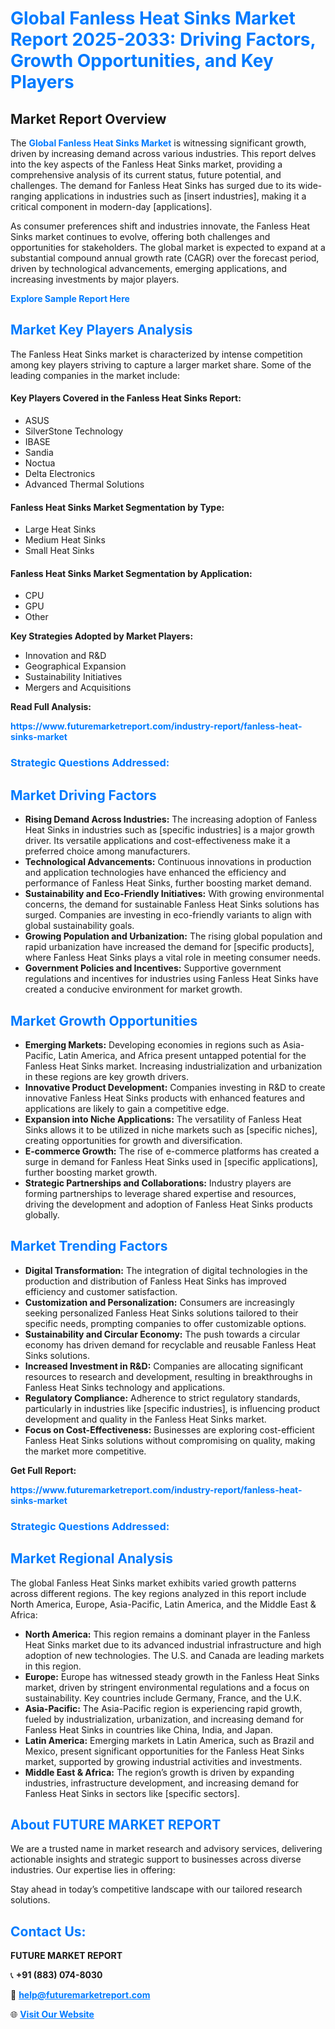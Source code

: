 <h1 style="color: #007BFF;">Global Fanless Heat Sinks Market Report 2025-2033: Driving Factors, Growth Opportunities, and Key Players</h1>

<section id="overview">
<h2>Market Report Overview</h2>
<p>The <a href="https://www.futuremarketreport.com/industry-report/fanless-heat-sinks-market" style="color: #007BFF; text-decoration: none;"><strong>Global Fanless Heat Sinks Market</strong></a> is witnessing significant growth, driven by increasing demand across various industries. This report delves into the key aspects of the Fanless Heat Sinks market, providing a comprehensive analysis of its current status, future potential, and challenges. The demand for Fanless Heat Sinks has surged due to its wide-ranging applications in industries such as [insert industries], making it a critical component in modern-day [applications].</p>
<p>As consumer preferences shift and industries innovate, the Fanless Heat Sinks market continues to evolve, offering both challenges and opportunities for stakeholders. The global market is expected to expand at a substantial compound annual growth rate (CAGR) over the forecast period, driven by technological advancements, emerging applications, and increasing investments by major players.</p>
</section>

<section id="overview">
<p><a href="https://www.futuremarketreport.com/request-sample/reportId=76009" style="color: #007BFF; text-decoration: none;"><strong>Explore Sample Report Here</strong></a></p>
</section>

<section id="key-players">
<h2 style="color: #007BFF;">Market Key Players Analysis</h2>
<p>The Fanless Heat Sinks market is characterized by intense competition among key players striving to capture a larger market share. Some of the leading companies in the market include:</p>
<h4>Key Players Covered in the Fanless Heat Sinks Report:</h4>
<ul><li>ASUS</li><li>SilverStone Technology</li><li>IBASE</li><li>Sandia</li><li>Noctua</li><li>Delta Electronics</li><li>Advanced Thermal Solutions</li></ul>
<h4>Fanless Heat Sinks Market Segmentation by Type:</h4>
<ul><li>Large Heat Sinks</li><li>Medium Heat Sinks</li><li>Small Heat Sinks</li></ul>

<h4>Fanless Heat Sinks Market Segmentation by Application:</h4>
<ul><li>CPU</li><li>GPU</li><li>Other</li></ul>
<p><strong>Key Strategies Adopted by Market Players:</strong></p>
<ul>
<li>Innovation and R&D</li>
<li>Geographical Expansion</li>
<li>Sustainability Initiatives</li>
<li>Mergers and Acquisitions</li>
</ul>
</section>

<section>
<p><strong>Read Full Analysis: </strong></p><a href="https://www.futuremarketreport.com/industry-report/fanless-heat-sinks-market" style="color: #007BFF; text-decoration: none;"><strong>https://www.futuremarketreport.com/industry-report/fanless-heat-sinks-market</strong></a>
<h3 style="color: #007BFF;">Strategic Questions Addressed:</h3>
</section>

<section id="driving-factors">
<h2 style="color: #007BFF;">Market Driving Factors</h2>
<ul>
<li><strong>Rising Demand Across Industries:</strong> The increasing adoption of Fanless Heat Sinks in industries such as [specific industries] is a major growth driver. Its versatile applications and cost-effectiveness make it a preferred choice among manufacturers.</li>
<li><strong>Technological Advancements:</strong> Continuous innovations in production and application technologies have enhanced the efficiency and performance of Fanless Heat Sinks, further boosting market demand.</li>
<li><strong>Sustainability and Eco-Friendly Initiatives:</strong> With growing environmental concerns, the demand for sustainable Fanless Heat Sinks solutions has surged. Companies are investing in eco-friendly variants to align with global sustainability goals.</li>
<li><strong>Growing Population and Urbanization:</strong> The rising global population and rapid urbanization have increased the demand for [specific products], where Fanless Heat Sinks plays a vital role in meeting consumer needs.</li>
<li><strong>Government Policies and Incentives:</strong> Supportive government regulations and incentives for industries using Fanless Heat Sinks have created a conducive environment for market growth.</li>
</ul>
</section>

<section id="growth-opportunities">
<h2 style="color: #007BFF;">Market Growth Opportunities</h2>
<ul>
<li><strong>Emerging Markets:</strong> Developing economies in regions such as Asia-Pacific, Latin America, and Africa present untapped potential for the Fanless Heat Sinks market. Increasing industrialization and urbanization in these regions are key growth drivers.</li>
<li><strong>Innovative Product Development:</strong> Companies investing in R&D to create innovative Fanless Heat Sinks products with enhanced features and applications are likely to gain a competitive edge.</li>
<li><strong>Expansion into Niche Applications:</strong> The versatility of Fanless Heat Sinks allows it to be utilized in niche markets such as [specific niches], creating opportunities for growth and diversification.</li>
<li><strong>E-commerce Growth:</strong> The rise of e-commerce platforms has created a surge in demand for Fanless Heat Sinks used in [specific applications], further boosting market growth.</li>
<li><strong>Strategic Partnerships and Collaborations:</strong> Industry players are forming partnerships to leverage shared expertise and resources, driving the development and adoption of Fanless Heat Sinks products globally.</li>
</ul>
</section>

<section id="trending-factors">
<h2 style="color: #007BFF;">Market Trending Factors</h2>
<ul>
<li><strong>Digital Transformation:</strong> The integration of digital technologies in the production and distribution of Fanless Heat Sinks has improved efficiency and customer satisfaction.</li>
<li><strong>Customization and Personalization:</strong> Consumers are increasingly seeking personalized Fanless Heat Sinks solutions tailored to their specific needs, prompting companies to offer customizable options.</li>
<li><strong>Sustainability and Circular Economy:</strong> The push towards a circular economy has driven demand for recyclable and reusable Fanless Heat Sinks solutions.</li>
<li><strong>Increased Investment in R&D:</strong> Companies are allocating significant resources to research and development, resulting in breakthroughs in Fanless Heat Sinks technology and applications.</li>
<li><strong>Regulatory Compliance:</strong> Adherence to strict regulatory standards, particularly in industries like [specific industries], is influencing product development and quality in the Fanless Heat Sinks market.</li>
<li><strong>Focus on Cost-Effectiveness:</strong> Businesses are exploring cost-efficient Fanless Heat Sinks solutions without compromising on quality, making the market more competitive.</li>
</ul>
</section>

<section>
<p><strong>Get Full Report: </strong></p><a href="https://www.futuremarketreport.com/industry-report/fanless-heat-sinks-market" style="color: #007BFF; text-decoration: none;"><strong>https://www.futuremarketreport.com/industry-report/fanless-heat-sinks-market</strong></a>
<h3 style="color: #007BFF;">Strategic Questions Addressed:</h3>
</section>


<section id="regional-analysis">
<h2 style="color: #007BFF;">Market Regional Analysis</h2>
<p>The global Fanless Heat Sinks market exhibits varied growth patterns across different regions. The key regions analyzed in this report include North America, Europe, Asia-Pacific, Latin America, and the Middle East & Africa:</p>
<ul>
<li><strong>North America:</strong> This region remains a dominant player in the Fanless Heat Sinks market due to its advanced industrial infrastructure and high adoption of new technologies. The U.S. and Canada are leading markets in this region.</li>
<li><strong>Europe:</strong> Europe has witnessed steady growth in the Fanless Heat Sinks market, driven by stringent environmental regulations and a focus on sustainability. Key countries include Germany, France, and the U.K.</li>
<li><strong>Asia-Pacific:</strong> The Asia-Pacific region is experiencing rapid growth, fueled by industrialization, urbanization, and increasing demand for Fanless Heat Sinks in countries like China, India, and Japan.</li>
<li><strong>Latin America:</strong> Emerging markets in Latin America, such as Brazil and Mexico, present significant opportunities for the Fanless Heat Sinks market, supported by growing industrial activities and investments.</li>
<li><strong>Middle East & Africa:</strong> The region’s growth is driven by expanding industries, infrastructure development, and increasing demand for Fanless Heat Sinks in sectors like [specific sectors].</li>
</ul>
</section>

<footer>
<h2 style="color: #007BFF;">About FUTURE MARKET REPORT</h2>
<p>We are a trusted name in market research and advisory services, delivering actionable insights and strategic support to businesses across diverse industries. Our expertise lies in offering:</p>

<p>Stay ahead in today’s competitive landscape with our tailored research solutions.</p>

<h2 style="color: #007BFF;">Contact Us:</h2>
<p><strong>FUTURE MARKET REPORT</strong></p>
<p>📞 <strong>+91 (883) 074-8030</strong></p>
<p>📧 <strong><a href="mailto:help@futuremarketreport.com" style="color: #007BFF;">help@futuremarketreport.com</a></strong></p>
<p>🌐 <strong><a href="https://www.futuremarketreport.com/" style="color: #007BFF;">Visit Our Website</a></strong></p>
</footer>